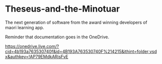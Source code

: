 # Theseus-and-the-Minotuar
The next generation of software from the award winning developers of maori learning app.

Reminder that documentation goes in the OneDrive.

https://onedrive.live.com/?cid=4b193a763530740f&id=4B193A763530740F%214215&ithint=folder,vsdx&authkey=!AP79EMdkARisFvE
